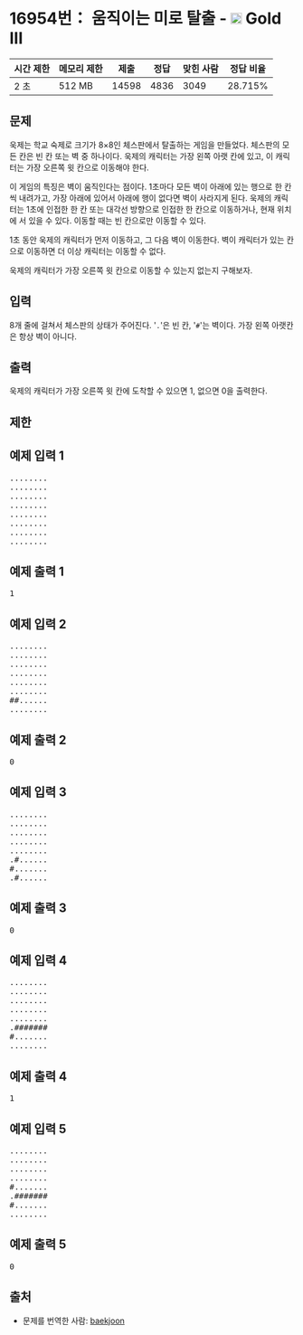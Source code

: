 # 16954번： 움직이는 미로 탈출 - <img src="https://static.solved.ac/tier_small/13.svg" style="height:20px" /> Gold III



| 시간 제한 | 메모리 제한 | 제출 | 정답 | 맞힌 사람 | 정답 비율 |
| --- | --- | --- | --- | --- | --- |
| 2 초 | 512 MB | 14598 | 4836 | 3049 | 28.715% |
## 문제

욱제는 학교 숙제로 크기가 8×8인 체스판에서 탈출하는 게임을 만들었다. 체스판의 모든 칸은 빈 칸 또는 벽 중 하나이다. 욱제의 캐릭터는 가장 왼쪽 아랫 칸에 있고, 이 캐릭터는 가장 오른쪽 윗 칸으로 이동해야 한다.

이 게임의 특징은 벽이 움직인다는 점이다. 1초마다 모든 벽이 아래에 있는 행으로 한 칸씩 내려가고, 가장 아래에 있어서 아래에 행이 없다면 벽이 사라지게 된다. 욱제의 캐릭터는 1초에 인접한 한 칸 또는 대각선 방향으로 인접한 한 칸으로 이동하거나, 현재 위치에 서 있을 수 있다. 이동할 때는 빈 칸으로만 이동할 수 있다.

1초 동안 욱제의 캐릭터가 먼저 이동하고, 그 다음 벽이 이동한다. 벽이 캐릭터가 있는 칸으로 이동하면 더 이상 캐릭터는 이동할 수 없다.

욱제의 캐릭터가 가장 오른쪽 윗 칸으로 이동할 수 있는지 없는지 구해보자.

## 입력

8개 줄에 걸쳐서 체스판의 상태가 주어진다. '<code>.</code>'은 빈 칸, '<code>#</code>'는 벽이다. 가장 왼쪽 아랫칸은 항상 벽이 아니다.

## 출력

욱제의 캐릭터가 가장 오른쪽 윗 칸에 도착할 수 있으면 1, 없으면 0을 출력한다.

## 제한

## 예제 입력 1

<pre>........
........
........
........
........
........
........
........
</pre>
## 예제 출력 1

<pre>1
</pre>
## 예제 입력 2

<pre>........
........
........
........
........
........
##......
........
</pre>
## 예제 출력 2

<pre>0
</pre>
## 예제 입력 3

<pre>........
........
........
........
........
.#......
#.......
.#......
</pre>
## 예제 출력 3

<pre>0
</pre>
## 예제 입력 4

<pre>........
........
........
........
........
.#######
#.......
........
</pre>
## 예제 출력 4

<pre>1
</pre>
## 예제 입력 5

<pre>........
........
........
........
#.......
.#######
#.......
........
</pre>
## 예제 출력 5

<pre>0
</pre>
## 출처

- 문제를 번역한 사람: [baekjoon](/user/baekjoon)